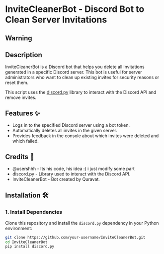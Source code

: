 # InviteCleanerBot - Discord Bot to Clean Server Invitations

## Warning

## Description

InviteCleanerBot is a Discord bot that helps you delete all invitations generated in a specific Discord server. This bot is useful for server administrators who want to clean up existing invites for security reasons or reset them.

This script uses the [discord.py](https://discordpy.readthedocs.io/) library to interact with the Discord API and remove invites.

## Features ✨

- Logs in to the specified Discord server using a bot token.
- Automatically deletes all invites in the given server.
- Provides feedback in the console about which invites were deleted and which failed.

## Credits 💖

- @usershhh - Its his code, his idea :)  i just modify some part
- discord.py - Library used to interact with the Discord API.
- InviteCleanerBot - Bot created by Quravat.

## Installation 🛠️

### 1. Install Dependencies

Clone this repository and install the `discord.py` dependency in your Python environment:

```bash
git clone https://github.com/your-username/InviteCleanerBot.git
cd InviteCleanerBot
pip install discord.py
